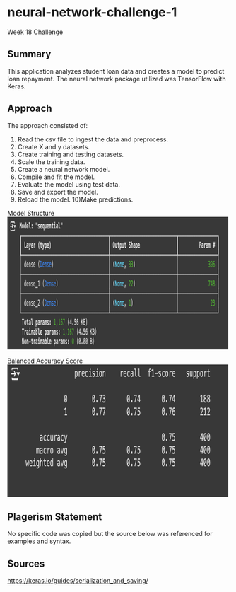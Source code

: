 # neural-network-challenge-1
Week 18 Challenge

## Summary

This application analyzes student loan data and creates a model to predict loan repayment. The neural network package utilized was TensorFlow with Keras.

## Approach

The approach consisted of:

1) Read the csv file to ingest the data and preprocess.
2) Create X and y datasets.
3) Create training and testing datasets.
4) Scale the training data.
5) Create a neural network model.
6) Compile and fit the model.
7) Evaluate the model using test data.
8) Save and export the model.
9) Reload the model.
10)Make predictions.

Model Structure
<img src="model_structure.png" width="500" height="300">

Balanced Accuracy Score
<img src="balanced_accuracy_score.png" width="500" height="300">


## Plagerism Statement

No specific code was copied but the source below was referenced for examples and syntax. 


## Sources

https://keras.io/guides/serialization_and_saving/

